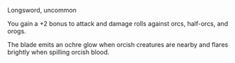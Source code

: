 Longsword, uncommon

You gain a +2 bonus to attack and damage rolls against orcs, half-orcs, and orogs.

The blade emits an ochre glow when orcish creatures are nearby and flares brightly when spilling orcish blood.